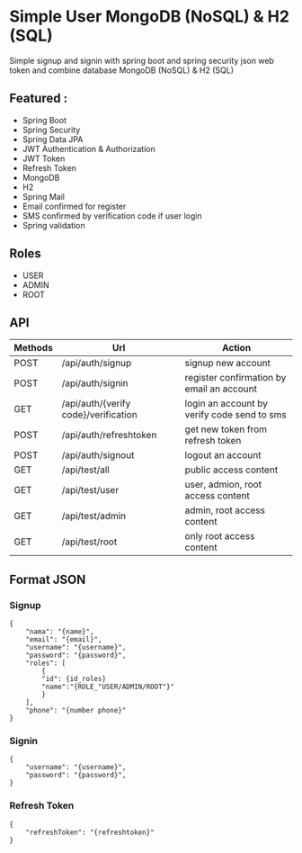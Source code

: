 # Simple User MongoDB (NoSQL) & H2 (SQL)
Simple signup and signin with spring boot and spring security json web token and combine database MongoDB (NoSQL) & H2 (SQL)

## Featured :
- Spring Boot 
- Spring Security
- Spring Data JPA
- JWT Authentication & Authorization
- JWT Token
- Refresh Token
- MongoDB
- H2 
- Spring Mail
- Email confirmed for register
- SMS confirmed by verification code if user login
- Spring validation

## Roles
- USER
- ADMIN 
- ROOT
 
## API
Methods | Url | Action |
--- | --- | --- |
| POST | /api/auth/signup | signup new account |
| POST | /api/auth/signin | register confirmation by email an account |
| GET | /api/auth/{verify code}/verification | login an account by verify code send to sms |
| POST | /api/auth/refreshtoken | get new token from refresh token |
| POST | /api/auth/signout | logout an account |
| GET | /api/test/all | public access content |
| GET | /api/test/user | user, admion, root access content |
| GET | /api/test/admin | admin, root access content |
| GET | /api/test/root | only root access content |

## Format JSON
### Signup
```
{
    "nama": "{name}",
    "email": "{email}",
    "username": "{username}",
    "password": "{password}",
    "roles": [
        {
        "id": {id_roles}
        "name":"{ROLE_"USER/ADMIN/ROOT"}"
        }
    ],
    "phone": "{number phone}"
}
```

### Signin
```
{
    "username": "{username}",
    "password": "{password}",
}
```

### Refresh Token
```
{
    "refreshToken": "{refreshtoken}"
}
```
